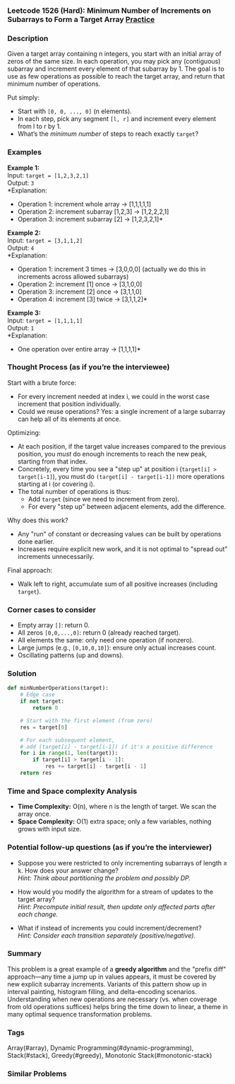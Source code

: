 ### Leetcode 1526 (Hard): Minimum Number of Increments on Subarrays to Form a Target Array [Practice](https://leetcode.com/problems/minimum-number-of-increments-on-subarrays-to-form-a-target-array)

### Description  
Given a target array containing n integers, you start with an initial array of zeros of the same size. In each operation, you may pick any (contiguous) subarray and increment every element of that subarray by 1. The goal is to use as few operations as possible to reach the target array, and return that minimum number of operations.

Put simply:  
- Start with `[0, 0, ..., 0]` (n elements).  
- In each step, pick any segment `[l, r]` and increment every element from l to r by 1.  
- What’s the *minimum number* of steps to reach exactly `target`?

### Examples  

**Example 1:**  
Input: `target = [1,2,3,2,1]`  
Output: `3`  
*Explanation:  
- Operation 1: increment whole array → [1,1,1,1,1]  
- Operation 2: increment subarray [1,2,3] → [1,2,2,2,1]  
- Operation 3: increment subarray [2] → [1,2,3,2,1]*

**Example 2:**  
Input: `target = [3,1,1,2]`  
Output: `4`  
*Explanation:  
- Operation 1: increment  3 times → [3,0,0,0] (actually we do this in increments across allowed subarrays)
- Operation 2: increment [1] once → [3,1,0,0]  
- Operation 3: increment [2] once → [3,1,1,0]  
- Operation 4: increment [3] twice → [3,1,1,2]*

**Example 3:**  
Input: `target = [1,1,1,1]`  
Output: `1`  
*Explanation:  
- One operation over entire array → [1,1,1,1]*

### Thought Process (as if you’re the interviewee)  
Start with a brute force:  
- For every increment needed at index i, we could in the worst case increment that position individually.
- Could we reuse operations? Yes: a single increment of a large subarray can help all of its elements at once.

Optimizing:  
- At each position, if the target value increases compared to the previous position, you *must* do enough increments to reach the new peak, starting from that index.
- Concretely, every time you see a "step up" at position i (`target[i] > target[i-1]`), you must do `(target[i] - target[i-1])` more operations starting at i (or covering i).
- The total number of operations is thus:  
  - Add `target` (since we need to increment from zero).
  - For every "step up" between adjacent elements, add the difference.

Why does this work?  
- Any "run" of constant or decreasing values can be built by operations done earlier.
- Increases require explicit new work, and it is not optimal to "spread out" increments unnecessarily.

Final approach:  
- Walk left to right, accumulate sum of all positive increases (including `target`).

### Corner cases to consider  
- Empty array `[]`: return 0.
- All zeros `[0,0,...,0]`: return 0 (already reached target).
- All elements the same: only need one operation (if nonzero).
- Large jumps (e.g., `[0,10,0,10]`): ensure only actual increases count.
- Oscillating patterns (up and downs).

### Solution

```python
def minNumberOperations(target):
    # Edge case
    if not target:
        return 0

    # Start with the first element (from zero)
    res = target[0]

    # For each subsequent element,
    # add (target[i] - target[i-1]) if it's a positive difference
    for i in range(1, len(target)):
        if target[i] > target[i - 1]:
            res += target[i] - target[i - 1]
    return res
```

### Time and Space complexity Analysis  

- **Time Complexity:** O(n), where n is the length of target. We scan the array once.
- **Space Complexity:** O(1) extra space; only a few variables, nothing grows with input size.

### Potential follow-up questions (as if you’re the interviewer)  

- Suppose you were restricted to only incrementing subarrays of length ≥ k. How does your answer change?  
  *Hint: Think about partitioning the problem and possibly DP.*

- How would you modify the algorithm for a stream of updates to the target array?  
  *Hint: Precompute initial result, then update only affected parts after each change.*

- What if instead of increments you could increment/decrement?  
  *Hint: Consider each transition separately (positive/negative).*

### Summary
This problem is a great example of a **greedy algorithm** and the "prefix diff" approach—any time a jump up in values appears, it must be covered by new explicit subarray increments. Variants of this pattern show up in interval painting, histogram filling, and delta-encoding scenarios. Understanding when new operations are necessary (vs. when coverage from old operations suffices) helps bring the time down to linear, a theme in many optimal sequence transformation problems.

### Tags
Array(#array), Dynamic Programming(#dynamic-programming), Stack(#stack), Greedy(#greedy), Monotonic Stack(#monotonic-stack)

### Similar Problems
